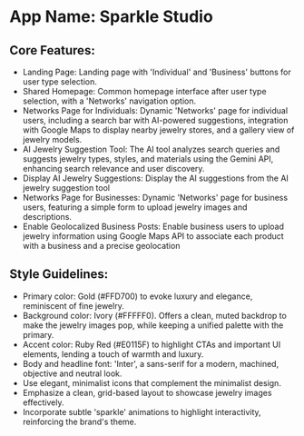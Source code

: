 # **App Name**: Sparkle Studio

## Core Features:

- Landing Page: Landing page with 'Individual' and 'Business' buttons for user type selection.
- Shared Homepage: Common homepage interface after user type selection, with a 'Networks' navigation option.
- Networks Page for Individuals: Dynamic 'Networks' page for individual users, including a search bar with AI-powered suggestions, integration with Google Maps to display nearby jewelry stores, and a gallery view of jewelry models.
- AI Jewelry Suggestion Tool: The AI tool analyzes search queries and suggests jewelry types, styles, and materials using the Gemini API, enhancing search relevance and user discovery.
- Display AI Jewelry Suggestions: Display the AI suggestions from the AI jewelry suggestion tool
- Networks Page for Businesses: Dynamic 'Networks' page for business users, featuring a simple form to upload jewelry images and descriptions.
- Enable Geolocalized Business Posts: Enable business users to upload jewelry information using Google Maps API to associate each product with a business and a precise geolocation

## Style Guidelines:

- Primary color: Gold (#FFD700) to evoke luxury and elegance, reminiscent of fine jewelry.
- Background color: Ivory (#FFFFF0). Offers a clean, muted backdrop to make the jewelry images pop, while keeping a unified palette with the primary.
- Accent color: Ruby Red (#E0115F) to highlight CTAs and important UI elements, lending a touch of warmth and luxury.
- Body and headline font: 'Inter', a sans-serif for a modern, machined, objective and neutral look.
- Use elegant, minimalist icons that complement the minimalist design.
- Emphasize a clean, grid-based layout to showcase jewelry images effectively.
- Incorporate subtle 'sparkle' animations to highlight interactivity, reinforcing the brand's theme.